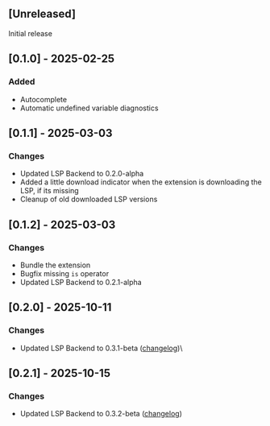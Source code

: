 ## [Unreleased]

Initial release

## [0.1.0] - 2025-02-25

### Added

- Autocomplete
- Automatic undefined variable diagnostics

## [0.1.1] - 2025-03-03

### Changes

- Updated LSP Backend to 0.2.0-alpha
- Added a little download indicator when the extension is downloading the LSP, if its missing
- Cleanup of old downloaded LSP versions

## [0.1.2] - 2025-03-03

### Changes

- Bundle the extension
- Bugfix missing `is` operator
- Updated LSP Backend to 0.2.1-alpha

## [0.2.0] - 2025-10-11

### Changes

- Updated LSP Backend to 0.3.1-beta ([changelog](https://github.com/JulindM/firestore-rules-lsp/releases/tag/0.3.1-beta))\

## [0.2.1] - 2025-10-15

### Changes

- Updated LSP Backend to 0.3.2-beta ([changelog](https://github.com/JulindM/firestore-rules-lsp/releases/tag/0.3.1-beta))

